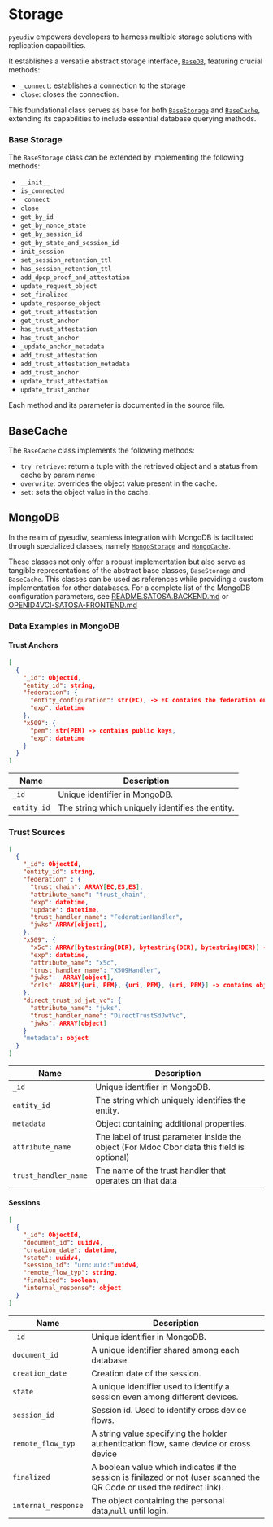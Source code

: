 # Storage

`pyeudiw` empowers developers to harness multiple storage solutions with replication capabilities.

It establishes a versatile abstract storage interface, [`BaseDB`](../pyeudiw/storage/base_db.py),
featuring crucial methods:

- `_connect`: establishes a connection to the storage
- `close`: closes the connection.

This foundational class serves as base for both [`BaseStorage`](../pyeudiw/storage/base_storage.py) and
[`BaseCache`](../pyeudiw/storage/base_cache.py),
extending its capabilities to include essential database querying methods.

### Base Storage

The `BaseStorage` class can be extended by implementing the following methods:

- `__init__`
- `is_connected`
- `_connect`
- `close`
- `get_by_id`
- `get_by_nonce_state`
- `get_by_session_id`
- `get_by_state_and_session_id`
- `init_session`
- `set_session_retention_ttl`
- `has_session_retention_ttl`
- `add_dpop_proof_and_attestation`
- `update_request_object`
- `set_finalized`
- `update_response_object`
- `get_trust_attestation`
- `get_trust_anchor`
- `has_trust_attestation`
- `has_trust_anchor`
- `_update_anchor_metadata`
- `add_trust_attestation`
- `add_trust_attestation_metadata`
- `add_trust_anchor`
- `update_trust_attestation`
- `update_trust_anchor`

Each method and its parameter is documented in the source file.

## BaseCache

The `BaseCache` class implements the following methods:

- `try_retrieve`: return a tuple with the retrieved object and a status from cache by param name
- `overwrite`: overrides the object value present in the cache.
- `set`: sets the object value in the cache.

## MongoDB

In the realm of pyeudiw, seamless integration with MongoDB is facilitated through specialized classes, namely
[`MongoStorage`](../pyeudiw/storage/mongo_storage.py) and [`MongoCache`](../pyeudiw/storage/mongo_cache.py).

These classes not only offer a robust implementation but also serve as tangible representations of the abstract base
classes, `BaseStorage` and `BaseCache`.
This classes can be used as references while providing a custom implementation for other databases.
For a complete list of the MongoDB configuration parameters, see [README.SATOSA.BACKEND.md](/README.SATOSA.BACKEND.md#storage) or [OPENID4VCI-SATOSA-FRONTEND.md](/docs/OPENID4VCI-SATOSA-FRONTEND.md#storage)

### Data Examples in MongoDB

#### Trust Anchors

```json
[  
  {
    "_id": ObjectId,
    "entity_id": string,
    "federation": {
      "entity_configuration": str(EC), -> EC contains the federation entity public keys,
      "exp": datetime
    },
    "x509": {
      "pem": str(PEM) -> contains public keys,
      "exp": datetime
    }
  }
]
```

| Name          | Description                                      |
| ------------- | ------------------------------------------------ |
| `_id`       | Unique identifier in MongoDB.                    |
| `entity_id` | The string which uniquely identifies the entity. |

### Trust Sources

```json
[
  {
    "_id": ObjectId,
    "entity_id": string,
    "federation" : {
      "trust_chain": ARRAY[EC,ES,ES],
      "attribute_name": "trust_chain",
      "exp": datetime,
      "update": datetime,
      "trust_handler_name": "FederationHandler",
      "jwks" ARRAY[object],
    },
    "x509": {
      "x5c": ARRAY[bytestring(DER), bytestring(DER), bytestring(DER)] -> contains public keys,
      "exp": datetime,
      "attribute_name": "x5c",
      "trust_handler_name": "X509Handler",
      "jwks":  ARRAY[object],
      "crls": ARRAY[{uri, PEM}, {uri, PEM}, {uri, PEM}] -> contains objects with the CRL PEM and his url,
    },
    "direct_trust_sd_jwt_vc": {
      "attribute_name": "jwks",
      "trust_handler_name": "DirectTrustSdJwtVc",
      "jwks": ARRAY[object]
    }
    "metadata": object
  }
]
```

| Name                   | Description                                                                                 |
| ---------------------- | ------------------------------------------------------------------------------------------- |
| `_id`                | Unique identifier in MongoDB.                                                               |
| `entity_id`          | The string which uniquely identifies the entity.                                            |
| `metadata`           | Object containing additional properties.                                                    |
| `attribute_name`     | The label of trust parameter inside the object (For Mdoc Cbor data this field is optional) |
| `trust_handler_name` | The name of the trust handler that operates on that data                                    |

#### Sessions

```json
[
  {
    "_id": ObjectId,
    "document_id": uuidv4,
    "creation_date": datetime,
    "state": uuidv4,
    "session_id": "urn:uuid:"uuidv4,
    "remote_flow_typ": string,
    "finalized": boolean,
    "internal_response": object
  }
]
```

| Name                  | Description                                                                                                              |
| --------------------- | ------------------------------------------------------------------------------------------------------------------------ |
| `_id`               | Unique identifier in MongoDB.                                                                                            |
| `document_id`       | A unique identifier shared among each database.                                                                          |
| `creation_date`     | Creation date of the session.                                                                                            |
| `state`             | A unique identifier used to identify a session even among different devices.                                             |
| `session_id`        | Session id. Used to identify cross device flows.                                                                         |
| `remote_flow_typ`   | A string value specifying the holder authentication flow, same device or cross device                                    |
| `finalized`         | A boolean value which indicates if the session is finilazed or not (user scanned the QR Code or used the redirect link). |
| `internal_response` | The object containing the personal data,`null` until login.                                                            |
